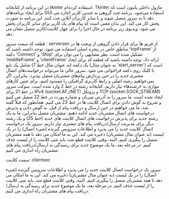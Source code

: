 در این برنامه از کتابخانه tkinter استفاده کرده‌ام.
Tkinter ماژول داخلی پایتون است که برای ایجاد برنامه‌های GUI استفاده می‌شود.
برنامه چت گروهی به چندین کاربر اجازه می دهد تا به سرور متصل شوند و با سایر کاربران آنلاین چت کنند.
این برنامه به صورت پخش کار می کند. این بدان معنی است که پیام های یک کاربر برای سایر کاربران پخش می شود. ویدیوی زیر برنامه در حال اجرا را برای چهار کلاینت/کاربر متصل نشان می دهد.

قطعه کد سمت سرور : serversec
از فریم ها برای قرار دادن گروهی از ویجت ها در مناطق خاص در پنجره اصلی استفاده می شود. توجه داشته باشید که 'topFrame' از دکمه 'Connect' و 'Stop' تشکیل شده است. نظر مشابهی را می توان برای 'middleFrame' و 'clientFrame' ارائه داد. توجه داشته باشید که قطعه کد برای ایجاد یک دکمه (به عنوان مثال خط 7) شامل یک تابع (به عنوان مثال 'start_server') است که با کلیک روی دکمه فراخوانی می شود.
سرور عالی ما می‌تواند درخواست‌های اتصال مشتری جدید را در حین پردازش پیام‌های مشتریان متصل بپذیرد. بنابراین، اگر نمی‌خواهیم رشته اصلی و رابط کاربری گرافیکی را مسدود کنیم، برای چنین کارهای موازی به «رشته‌ها» نیاز داریم.
کتابخانه رشته در خط 2 وارد شده است. سوکت سرور در خط 21 برای IPv4 (socket.AF_INET) و پروتکل TCP (socket.SOCK_STREAM) ایجاد شده است.
ما سرور را به آدرس میزبان و شماره پورت در خط 22 متصل می کنیم و شروع به گوش دادن برای اتصال کلاینت ها در خط 23 می کنیم. همانطور که قبلاً گفته شد، ما می خواهیم در حین ارسال و دریافت پیام از قبل، به گوش دادن و پذیرش درخواست های اتصال مشتریان جدید ادامه دهیم. مشتریان متصل بنابراین، ما به یک رشته جدید برای پذیرش درخواست های اتصال کلاینت های جدید (خط 25) و یک رشته دیگر برای مدیریت ارسال/دریافت پیام های مشتری نیاز داریم.
سرور یک درخواست اتصال کلاینت جدید را می پذیرد و اطلاعات سرویس گیرنده (شیء اتصال) را در یک لیست (به عنوان مثال مشتریان) ذخیره می کند. این به ما امکان می دهد تا همه مشتریان متصل را پیگیری کنیم. البته، وقتی کلاینت قطع شد، باید شی کلاینت را از لیست حذف کنیم. در مرحله بعد، ما یک موضوع جدید برای رسیدگی به ارسال/دریافت پیام های مشتریان راه اندازی می کنیم.

سمت کلاینت: clientsec

سرور یک درخواست اتصال کلاینت جدید را می پذیرد و اطلاعات سرویس گیرنده (شیء اتصال) را در یک لیست (به عنوان مثال مشتریان) ذخیره می کند. این به ما امکان می دهد تا همه مشتریان متصل را پیگیری کنیم. البته، وقتی کلاینت قطع شد، باید شی کلاینت را از لیست حذف کنیم. در مرحله بعد، ما یک موضوع جدید برای رسیدگی به ارسال/دریافت پیام های مشتریان راه اندازی می کنیم. 
